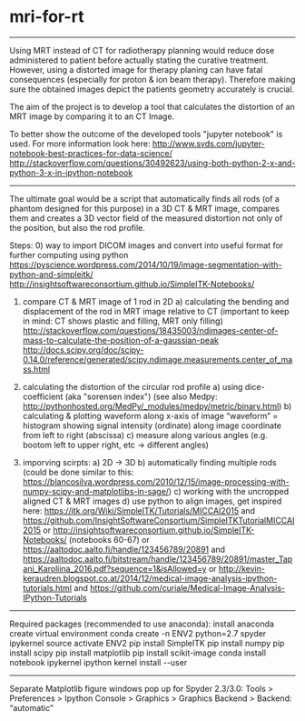 # mri-for-rt

-------------------------

Using MRT instead of CT for radiotherapy planning would reduce dose administered to patient before actually stating the curative treatment. However, using a distorted image for therapy planing can have fatal consequences (especially for proton & ion beam therapy). Therefore making sure the obtained images depict the patients geometry accurately is crucial.

The aim of the project is to develop a tool that calculates the distortion of an MRT image by comparing it to an CT Image.

To better show the outcome of the developed tools "jupyter notebook" is used. For more information look here:
http://www.svds.com/jupyter-notebook-best-practices-for-data-science/
http://stackoverflow.com/questions/30492623/using-both-python-2-x-and-python-3-x-in-ipython-notebook

-------------------------

The ultimate goal would be a script that automatically finds all rods (of a phantom designed for this purpose) in a 3D CT & MRT image, compares them and creates a 3D vector field of the measured distortion not only of the position, but also the rod profile.

Steps:
0) way to import DICOM images and convert into useful format for further computing using python
		https://pyscience.wordpress.com/2014/10/19/image-segmentation-with-python-and-simpleitk/
		http://insightsoftwareconsortium.github.io/SimpleITK-Notebooks/


1) compare CT & MRT image of 1 rod in 2D
a)	calculating the bending and displacement of the rod in MRT image relative to CT
	(important to keep in mind: CT shows plastic and filling, MRT only filling)
http://stackoverflow.com/questions/18435003/ndimages-center-of-mass-to-calculate-the-position-of-a-gaussian-peak
http://docs.scipy.org/doc/scipy-0.14.0/reference/generated/scipy.ndimage.measurements.center_of_mass.html

2) calculating the distortion of the circular rod profile
a)	using dice-coefficient (aka "sorensen index")
	(see also Medpy: http://pythonhosted.org/MedPy/_modules/medpy/metric/binary.html)
b)	calculating & plotting waveform along x-axis of image
	“waveform” = histogram showing signal intensity (ordinate)
			along image coordinate from left to right (abscissa)
c) 	measure along various angles (e.g. bootom left to upper right, etc → different angles)

3) imporving scirpts:
a)	2D → 3D
b)	automatically finding multiple rods
 (could be done similar to this: https://blancosilva.wordpress.com/2010/12/15/image-processing-with-numpy-scipy-and-matplotlibs-in-sage/)
c)	working with the uncropped aligned CT & MRT images
d)	use python to align images, get inspired here:
		https://itk.org/Wiki/SimpleITK/Tutorials/MICCAI2015
		and https://github.com/InsightSoftwareConsortium/SimpleITKTutorialMICCAI2015
		or http://insightsoftwareconsortium.github.io/SimpleITK-Notebooks/ (notebooks 60-67)
		or https://aaltodoc.aalto.fi/handle/123456789/20891
		and https://aaltodoc.aalto.fi/bitstream/handle/123456789/20891/master_Tapani_Karoliina_2016.pdf?sequence=1&isAllowed=y
		or http://kevin-keraudren.blogspot.co.at/2014/12/medical-image-analysis-ipython-tutorials.html
		and https://github.com/curiale/Medical-Image-Analysis-IPython-Tutorials

-----------
Required packages (recommended to use anaconda):
install anaconda
create virtual environment
    conda create -n ENV2 python=2.7 spyder ipykernel
    source activate ENV2
    pip install SimpleITK
    pip install numpy
    pip install scipy
    pip install matplotlib
    pip install scikit-image
    conda install notebook ipykernel
    ipython kernel install --user

-----------
Separate Matplotlib figure windows pop up for Spyder 2.3/3.0:
Tools > Preferences > Ipython Console > Graphics > Graphics Backend > Backend: “automatic”

